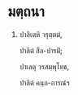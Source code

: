 <h1>มตฺถนา</h1>
<ol>
<li>
ปาลิเตหิ  
วรุตฺตมํ,  
  
ปาลิตํ สีล-ปารมิํ;  
  
ปาเลตุ วรสมฺพุโทฺธ,  
  
ปาลิตํ คนฺถ-การณํฯ  
</li>
  
  
  
  
  